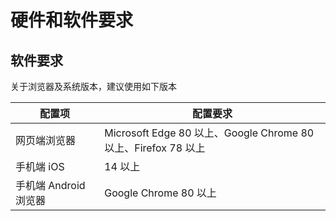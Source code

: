 # 硬件和软件要求

## 软件要求

关于浏览器及系统版本，建议使用如下版本

配置项 | 配置要求
---------|----------
 网页端浏览器 | Microsoft Edge 80 以上、Google Chrome 80 以上、Firefox 78 以上
 手机端 iOS |14 以上
 手机端 Android 浏览器 | Google Chrome 80 以上

